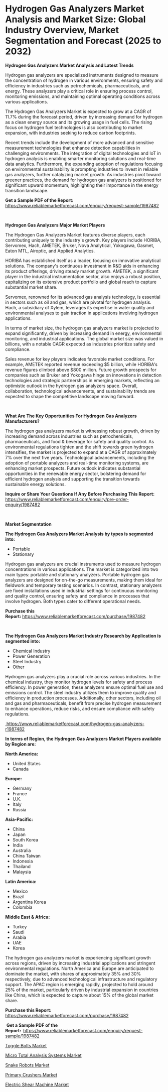 <p><h1>Hydrogen Gas Analyzers Market Analysis and Market Size: Global Industry Overview, Market Segmentation and Forecast (2025 to 2032)</h1></p><p><strong>Hydrogen Gas Analyzers Market Analysis and Latest Trends</strong></p>
<p><p>Hydrogen gas analyzers are specialized instruments designed to measure the concentration of hydrogen in various environments, ensuring safety and efficiency in industries such as petrochemicals, pharmaceuticals, and energy. These analyzers play a critical role in ensuring process control, monitoring emissions, and maintaining optimal operating conditions across various applications.</p><p>The Hydrogen Gas Analyzers Market is expected to grow at a CAGR of 11.7% during the forecast period, driven by increasing demand for hydrogen as a clean energy source and its growing usage in fuel cells. The rising focus on hydrogen fuel technologies is also contributing to market expansion, with industries seeking to reduce carbon footprints. </p><p>Recent trends include the development of more advanced and sensitive measurement technologies that enhance detection capabilities in challenging environments. The integration of digital technologies and IoT in hydrogen analysis is enabling smarter monitoring solutions and real-time data analytics. Furthermore, the expanding adoption of regulations focusing on environmental sustainability is prompting industries to invest in reliable gas analyzers, further catalyzing market growth. As industries pivot toward greener practices, the demand for hydrogen gas analyzers is positioned for significant upward momentum, highlighting their importance in the energy transition landscape.</p></p>
<p><strong>Get a Sample PDF of the Report:&nbsp;</strong> <a href="https://www.reliablemarketforecast.com/enquiry/request-sample/1987482?utm_campaign=1110&utm_medium=2&utm_source=Github&utm_content=ia&utm_term=10042025&utm_id=hydrogen-gas-analyzers">https://www.reliablemarketforecast.com/enquiry/request-sample/1987482</a></p>
<p>&nbsp;</p>
<p><strong>Hydrogen Gas Analyzers Major Market Players</strong></p>
<p><p>The Hydrogen Gas Analyzers Market features diverse players, each contributing uniquely to the industry's growth. Key players include HORIBA, Servomex, Hach, AMETEK, Bruker, Nova Analytical, Yokogawa, Gasmet, Eaton MTL, Airoptic, and Applied Analytics.</p><p>HORIBA has established itself as a leader, focusing on innovative analytical solutions. The company's continuous investment in R&D aids in enhancing its product offerings, driving steady market growth. AMETEK, a significant player in the industrial instrumentation sector, also enjoys a robust position, capitalizing on its extensive product portfolio and global reach to capture substantial market share.</p><p>Servomex, renowned for its advanced gas analysis technology, is essential in sectors such as oil and gas, which are pivotal for hydrogen analysis. Hach, a subsidiary of Xylem, leverages its expertise in water quality and environmental analyses to gain traction in applications involving hydrogen applications.</p><p>In terms of market size, the hydrogen gas analyzers market is projected to expand significantly, driven by increasing demand in energy, environmental monitoring, and industrial applications. The global market size was valued in billions, with a notable CAGR expected as industries prioritize safety and compliance.</p><p>Sales revenue for key players indicates favorable market conditions. For example, AMETEK reported revenue exceeding $5 billion, while HORIBA's revenue figures climbed above $800 million. Future growth prospects for companies such as Bruker and Yokogawa hinge on innovations in detection technologies and strategic partnerships in emerging markets, reflecting an optimistic outlook in the hydrogen gas analyzers space. Overall, collaboration, technological advancements, and sustainability trends are expected to shape the competitive landscape moving forward.</p></p>
<p>&nbsp;</p>
<p><strong>What Are The Key Opportunities For Hydrogen Gas Analyzers Manufacturers?</strong></p>
<p><p>The hydrogen gas analyzers market is witnessing robust growth, driven by increasing demand across industries such as petrochemicals, pharmaceuticals, and food & beverage for safety and quality control. As environmental regulations tighten and the shift towards green hydrogen intensifies, the market is projected to expand at a CAGR of approximately 7% over the next five years. Technological advancements, including the adoption of portable analyzers and real-time monitoring systems, are enhancing market prospects. Future outlook indicates substantial opportunities in the renewable energy sector, bolstering demand for efficient hydrogen analysis and supporting the transition towards sustainable energy solutions.</p></p>
<p><strong>Inquire or Share Your Questions If Any Before Purchasing This Report:</strong> <a href="https://www.reliablemarketforecast.com/enquiry/pre-order-enquiry/1987482?utm_campaign=1110&utm_medium=2&utm_source=Github&utm_content=ia&utm_term=10042025&utm_id=hydrogen-gas-analyzers">https://www.reliablemarketforecast.com/enquiry/pre-order-enquiry/1987482</a></p>
<p>&nbsp;</p>
<p><strong>Market Segmentation</strong></p>
<p><strong>The Hydrogen Gas Analyzers Market Analysis by types is segmented into:</strong></p>
<p><ul><li>Portable</li><li>Stationary</li></ul></p>
<p><p>Hydrogen gas analyzers are crucial instruments used to measure hydrogen concentrations in various applications. The market is categorized into two main types: portable and stationary analyzers. Portable hydrogen gas analyzers are designed for on-the-go measurements, making them ideal for fieldwork and temporary testing scenarios. In contrast, stationary analyzers are fixed installations used in industrial settings for continuous monitoring and quality control, ensuring safety and compliance in processes that involve hydrogen. Both types cater to different operational needs.</p></p>
<p><strong>Purchase this Report:&nbsp;</strong><a href="https://www.reliablemarketforecast.com/purchase/1987482?utm_campaign=1110&utm_medium=2&utm_source=Github&utm_content=ia&utm_term=10042025&utm_id=hydrogen-gas-analyzers">https://www.reliablemarketforecast.com/purchase/1987482</a></p>
<p>&nbsp;</p>
<p><strong>The Hydrogen Gas Analyzers Market Industry Research by Application is segmented into:</strong></p>
<p><ul><li>Chemical Industry</li><li>Power Generation</li><li>Steel Industry</li><li>Other</li></ul></p>
<p><p>Hydrogen gas analyzers play a crucial role across various industries. In the chemical industry, they monitor hydrogen levels for safety and process efficiency. In power generation, these analyzers ensure optimal fuel use and emissions control. The steel industry utilizes them to improve quality and efficiency in production processes. Additionally, other sectors, including oil and gas and pharmaceuticals, benefit from precise hydrogen measurement to enhance operations, reduce risks, and ensure compliance with safety regulations.</p></p>
<p><a href="https://www.reliablemarketforecast.com/hydrogen-gas-analyzers-r1987482?utm_campaign=1110&utm_medium=2&utm_source=Github&utm_content=ia&utm_term=10042025&utm_id=hydrogen-gas-analyzers">&nbsp;https://www.reliablemarketforecast.com/hydrogen-gas-analyzers-r1987482</a></p>
<p><strong>In terms of Region, the Hydrogen Gas Analyzers Market Players available by Region are:</strong></p>
<p>
    <p> <strong> North America: </strong>
        <ul>
            <li>United States</li>
            <li>Canada</li>
        </ul>
        </p> 
    <p> <strong> Europe: </strong>
        <ul>
            <li>Germany</li>
            <li>France</li>
            <li>U.K.</li>
            <li>Italy</li>
            <li>Russia</li>
        </ul>
        </p> 
    <p> <strong> Asia-Pacific: </strong>
        <ul>
            <li>China</li>
            <li>Japan</li>
            <li>South Korea</li>
            <li>India</li>
            <li>Australia</li>
            <li>China Taiwan</li>
            <li>Indonesia</li>
            <li>Thailand</li>
            <li>Malaysia</li>
        </ul>
        </p> 
    <p> <strong> Latin America: </strong>
        <ul>
            <li>Mexico</li>
            <li>Brazil</li>
            <li>Argentina Korea</li>
            <li>Colombia</li>
        </ul>
        </p> 
    <p> <strong> Middle East & Africa: </strong>
        <ul>
            <li>Turkey</li>
            <li>Saudi</li>
            <li>Arabia</li>
            <li>UAE</li>
            <li>Korea</li>
        </ul>
    </p>
    </p>
<p><p>The hydrogen gas analyzers market is experiencing significant growth across regions, driven by increasing industrial applications and stringent environmental regulations. North America and Europe are anticipated to dominate the market, with shares of approximately 35% and 30% respectively, due to advanced technological infrastructure and regulatory support. The APAC region is emerging rapidly, projected to hold around 25% of the market, particularly driven by industrial expansion in countries like China, which is expected to capture about 15% of the global market share.</p></p>
<p><strong>Purchase this Report: </strong><a href="https://www.reliablemarketforecast.com/purchase/1987482?utm_campaign=1110&utm_medium=2&utm_source=Github&utm_content=ia&utm_term=10042025&utm_id=hydrogen-gas-analyzers">https://www.reliablemarketforecast.com/purchase/1987482</a></p>
<p>&nbsp;<strong>Get a Sample PDF of the Report:&nbsp;&nbsp;</strong><a href="https://www.reliablemarketforecast.com/enquiry/request-sample/1987482?utm_campaign=1110&utm_medium=2&utm_source=Github&utm_content=ia&utm_term=10042025&utm_id=hydrogen-gas-analyzers">https://www.reliablemarketforecast.com/enquiry/request-sample/1987482</a></p>
<p><strong></strong></p>
<p><p><a href="https://github.com/drielvinki/Market-Research-Report-List-1/blob/main/toggle-bolts-market.md?utm_campaign=1110&utm_medium=2&utm_source=Github&utm_content=ia&utm_term=10042025&utm_id=hydrogen-gas-analyzers">Toggle Bolts Market</a></p><p><a href="https://github.com/ghaligopezf5/Market-Research-Report-List-1/blob/main/micro-total-analysis-systems-market.md?utm_campaign=1110&utm_medium=2&utm_source=Github&utm_content=ia&utm_term=10042025&utm_id=hydrogen-gas-analyzers">Micro Total Analysis Systems Market</a></p><p><a href="https://github.com/latzerelfigo48/Market-Research-Report-List-1/blob/main/snake-robots-market.md?utm_campaign=1110&utm_medium=2&utm_source=Github&utm_content=ia&utm_term=10042025&utm_id=hydrogen-gas-analyzers">Snake Robots Market</a></p><p><a href="https://github.com/panciujoslin3/Market-Research-Report-List-1/blob/main/primary-crushers-market.md?utm_campaign=1110&utm_medium=2&utm_source=Github&utm_content=ia&utm_term=10042025&utm_id=hydrogen-gas-analyzers">Primary Crushers Market</a></p><p><a href="https://github.com/decockogbaro25/Market-Research-Report-List-1/blob/main/electric-shear-machine-market.md?utm_campaign=1110&utm_medium=2&utm_source=Github&utm_content=ia&utm_term=10042025&utm_id=hydrogen-gas-analyzers">Electric Shear Machine Market</a></p></p>